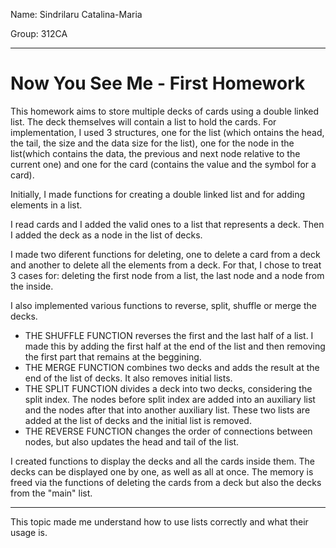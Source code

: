 Name: Sindrilaru Catalina-Maria

Group: 312CA
***
# Now You See Me - First Homework


This homework aims to store multiple decks of cards using a double 
linked list. The deck themselves will contain a list to hold the cards. For
implementation, I used 3 structures, one for the list (which ontains the head,
the tail, the size and the data size for the list),  one for the node in the
list(which contains the data, the previous and next node relative to the 
current one) and one for the card (contains the value and the symbol for a card).

Initially, I made functions	for creating a double linked list and for 
adding elements in a list.

I read cards and I added the valid ones to a list that represents a deck.
Then I added the deck as a node in the list of decks.

I made two diferent functions for deleting, one to delete a card from a deck
and another to delete all the elements from a deck. For that, I chose to treat 3
cases for: deleting the first node from a list, the last node and a node from 
the inside.

I also implemented various functions to reverse, split, shuffle or merge the
decks.
* THE SHUFFLE FUNCTION reverses the first and the last half of a list. I made
this by adding the first half at the end of the list and then removing the first 
part that remains at the beggining.
* THE MERGE FUNCTION combines two decks and adds the result at the end of the
list of decks. It also removes initial lists.
* THE SPLIT FUNCTION divides a deck into two decks, considering the split 
index. The nodes before split index are added into an auxiliary list and the nodes
after that into another auxiliary list. These two lists are added at the list of 
decks and the initial list is removed.
* THE REVERSE FUNCTION changes the order of connections between nodes, but 
also updates the head and tail of the list.

I created functions to display the decks and all the cards inside them. The decks
can be displayed one by one, as well as all at once.
The memory is freed via the functions of deleting the cards from a deck but also
the decks from the "main" list.

---
This topic made me understand how to use lists correctly and what their usage is.